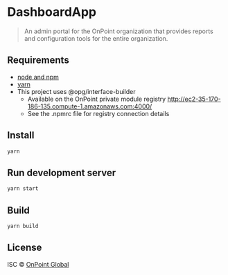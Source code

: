 # DashboardApp

> An admin portal for the OnPoint organization that provides reports and configuration tools for the entire organization.

## Requirements
- [node and npm](https://nodejs.org/en/)
- [yarn](https://classic.yarnpkg.com/en/docs/install/#mac-stable)
- This project uses @opg/interface-builder 
  - Available on the OnPoint private module registry http://ec2-35-170-186-135.compute-1.amazonaws.com:4000/
  - See the .npmrc file for registry connection details

## Install
```bash
yarn
```

## Run development server
```bash
yarn start
```

## Build
```bash
yarn build
```

## License

ISC © [OnPoint Global](https://onpointglobal.com/)